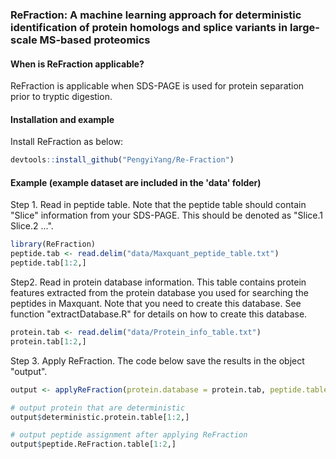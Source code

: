 ### ReFraction: A machine learning approach for deterministic identification of protein homologs and splice variants in large-scale MS-based proteomics

#### When is ReFraction applicable?

ReFraction is applicable when SDS-PAGE is used for protein separation prior to tryptic digestion.


#### Installation and example

Install ReFraction as below:

```r
devtools::install_github("PengyiYang/Re-Fraction")
```


#### Example (example dataset are included in the 'data' folder)

Step 1. Read in peptide table. Note that the peptide table should contain "Slice" information from your SDS-PAGE. This should be
denoted as "Slice.1	Slice.2	...".
```r
library(ReFraction)
peptide.tab <- read.delim("data/Maxquant_peptide_table.txt")
peptide.tab[1:2,]
```

Step2. Read in protein database information. This table contains protein features extracted from the protein database you used for searching the peptides in Maxquant.
Note that you need to create this database. See function "extractDatabase.R" for details on how to create this database.
```r 
protein.tab <- read.delim("data/Protein_info_table.txt")
protein.tab[1:2,]
```

Step 3. Apply ReFraction. The code below save the results in the object "output".
```r
output <- applyReFraction(protein.database = protein.tab, peptide.table = peptide.tab, fdr=0.01)

# output protein that are deterministic
output$deterministic.protein.table[1:2,]

# output peptide assignment after applying ReFraction
output$peptide.ReFraction.table[1:2,]
```